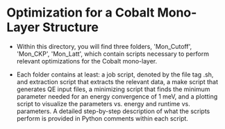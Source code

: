 # Optimization for a Cobalt Mono-Layer Structure

* Within this directory, you will find three folders, 'Mon_Cutoff', 'Mon_CKP', 'Mon_Latt', which contain scripts necessary
to perform relevant optimizations for the Cobalt mono-layer.

* Each folder contains at least: a job script, denoted by the file tag .sh, and extraction script that extracts the relevant data,
a make script that generates QE input files, a minimizing script that finds the minimum parameter needed for an energy convergence of 1 meV,
and a plotting script to visualize the parameters vs. energy and runtime vs. parameters. A detailed step-by-step description of what
the scripts perform is provided in Python comments within each script.

